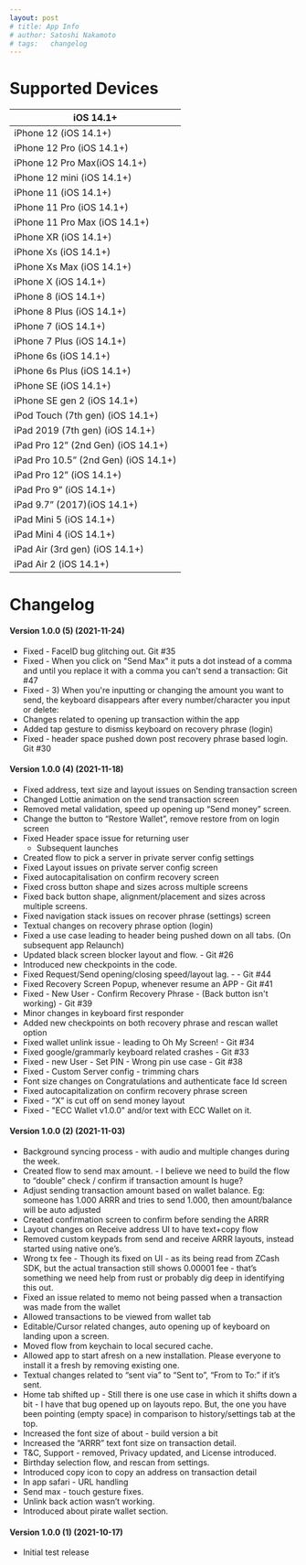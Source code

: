 ```yaml
---
layout: post
# title: App Info
# author: Satoshi Nakamoto
# tags:   changelog
---
```


# Supported Devices

| iOS 14.1+ |
| --------- |
| iPhone 12 (iOS 14.1+) |
| iPhone 12 Pro (iOS 14.1+) |
| iPhone 12 Pro Max(iOS 14.1+) |
| iPhone 12 mini (iOS 14.1+) |
| iPhone 11 (iOS 14.1+) |
| iPhone 11 Pro (iOS 14.1+) |
| iPhone 11 Pro Max (iOS 14.1+) |
| iPhone XR (iOS 14.1+) |
| iPhone Xs (iOS 14.1+) |
| iPhone Xs Max (iOS 14.1+) |
| iPhone X (iOS 14.1+) |
| iPhone 8 (iOS 14.1+) |
| iPhone 8 Plus (iOS 14.1+) |
| iPhone 7 (iOS 14.1+) |
| iPhone 7 Plus (iOS 14.1+) |
| iPhone 6s (iOS 14.1+) |
| iPhone 6s Plus (iOS 14.1+) |
| iPhone SE (iOS 14.1+) |
| iPhone SE gen 2 (iOS 14.1+) |
| iPod Touch (7th gen) (iOS 14.1+) |
| iPad 2019 (7th gen) (iOS 14.1+) |
| iPad Pro 12” (2nd Gen) (iOS 14.1+) |
| iPad Pro 10.5” (2nd Gen) (iOS 14.1+) |
| iPad Pro 12” (iOS 14.1+) |
| iPad Pro 9” (iOS 14.1+) |
| iPad 9.7” (2017)(iOS 14.1+) |
| iPad Mini 5 (iOS 14.1+) |
| iPad Mini 4 (iOS 14.1+) |
| iPad Air (3rd gen) (iOS 14.1+) |
| iPad Air 2 (iOS 14.1+) |


# Changelog

#### Version 1.0.0 (5) (2021-11-24)

- Fixed - FaceID bug glitching out. Git #35
- Fixed - When you click on "Send Max" it puts a dot instead of a comma and until you replace it with a comma you can't send a transaction: Git #47
- Fixed - 3) When you're inputting or changing the amount you want to send, the keyboard disappears after every number/character you input or delete: 
- Changes related to opening up transaction within the app
- Added tap gesture to dismiss keyboard on recovery phrase (login)
- Fixed - header space pushed down post recovery phrase based login. Git #30 

#### Version 1.0.0 (4) (2021-11-18)

- Fixed address, text size and layout issues on Sending transaction screen
- Changed Lottie animation on the send transaction screen
- Removed metal validation, speed up opening up “Send money” screen.
- Change the button to “Restore Wallet”, remove restore from on login screen
- Fixed Header space issue for returning user
    - Subsequent launches
- Created flow to pick a server in private server config settings
- Fixed Layout issues on private server config screen
- Fixed autocapitalisation on confirm recovery screen
- Fixed cross button shape and sizes across multiple screens
- Fixed back button shape, alignment/placement and sizes across multiple screens.
- Fixed navigation stack issues on recover phrase (settings) screen
- Textual changes on recovery phrase option (login)
- Fixed a use case leading to header being pushed down on all tabs. (On subsequent app Relaunch)
- Updated black screen blocker layout and flow. - Git #26
- Introduced new checkpoints in the code.
- Fixed Request/Send opening/closing speed/layout lag. - - Git #44
- Fixed Recovery Screen Popup, whenever resume an APP - Git #41
- Fixed - New User - Confirm Recovery Phrase - (Back button isn't working) - Git #39
- Minor changes in keyboard first responder
- Added new checkpoints on both recovery phrase and rescan wallet option
- Fixed wallet unlink issue - leading to Oh My Screen! - Git #34
- Fixed google/grammarly keyboard related crashes - Git #33
- Fixed - new User - Set PIN - Wrong pin use case - Git #38
- Fixed - Custom Server config - trimming chars
- Font size changes on Congratulations and authenticate face Id screen
- Fixed autocapitalization on confirm recovery phrase screen
- Fixed - “X” is cut off on send money layout
- Fixed - "ECC Wallet v1.0.0" and/or text with ECC Wallet on it.

#### Version 1.0.0 (2) (2021-11-03)


- Background syncing process - with audio and multiple changes during the week.
- Created flow to send max amount. - I believe we need to build the flow to “double” check / confirm if transaction amount Is huge?
- Adjust sending transaction amount based on wallet balance. Eg: someone has 1.000 ARRR and tries to send 1.000, then amount/balance will be auto adjusted
- Created confirmation screen to confirm before sending the ARRR
- Layout changes on Receive address UI to have text+copy flow
- Removed custom keypads from send and receive ARRR layouts, instead started using native one’s.
- Wrong tx fee - Though its fixed on UI - as its being read from ZCash SDK, but the actual transaction still shows 0.00001 fee - that’s something we need help from rust or probably dig deep in identifying this out.
- Fixed an issue related to memo not being passed when a transaction was made from the wallet
- Allowed transactions to be viewed from wallet tab 
- Editable/Cursor related changes, auto opening up of keyboard on landing upon a screen.
- Moved flow from keychain to local secured cache.
- Allowed app to start afresh on a new installation. Please everyone to install it a fresh by removing existing one.
- Textual changes related to “sent via” to “Sent to”, “From to To:” if it’s sent.
- Home tab shifted up - Still there is one use case in which it shifts down a bit - I have that bug opened up on layouts repo. But, the one you have been pointing (empty space) in comparison to history/settings tab at the top.
- Increased the font size of about - build version a bit
-  Increased the “ARRR” text font size on transaction detail.
- T&C, Support - removed, Privacy updated, and License introduced.
- Birthday selection flow, and rescan from settings.
- Introduced copy icon to copy an address on transaction detail
- In app safari - URL handling
- Send max - touch gesture fixes.
- Unlink back action wasn’t working.
- Introduced about pirate wallet section.

#### Version 1.0.0 (1) (2021-10-17)

- Initial test release